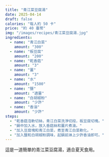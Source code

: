 ```yaml
---
title: "青江菜豆腐湯"
date: 2025-04-14
draft: false
calories: "每人約 50 卡"
price: "約 40 臺幣"
img: "/images/recipes/青江菜豆腐湯.jpg"
ingredients:
  - name: "青江白菜"
    amount: "300"
  - name: "板豆腐"
    amount: "200"
  - name: "乾香菇"
    amount: "3"
  - name: "薑"
    amount: "3"
  - name: "水"
    amount: "1500"
  - name: "鹽"
    amount: "適量"
  - name: "白胡椒粉"
    amount: "少許"
  - name: "香油"
    amount: "少許"
steps:
  - "乾香菇泡軟切絲，青江白菜洗淨切段，板豆腐切塊。"
  - "鍋中加入水，放入香菇絲和薑片煮滾。"
  - "加入豆腐塊和青江白菜，煮至青江白菜軟化。"
  - "加入鹽和白胡椒粉調味，起鍋前淋上少許香油即可。"
---
```


這是一道簡單的青江菜豆腐湯，適合夏天食用。
